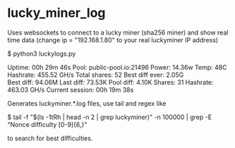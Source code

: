 # lucky_miner_log

Uses websockets to connect to a lucky miner (sha256 miner) and show real time data (change ip = "192.168.1.80" to your real luckyminer IP address)

$ python3 luckylogs.py

Uptime: 00h 29m 46s    Pool: public-pool.io:21496    Power: 14.36w    Temp: 48C    Hashrate: 455.52 GH/s    Total shares: 52    Best diff ever: 2.05G                       
Best diff: 94.06M    Last diff: 73.53K    Pool diff: 4.10K    Shares: 31    Hashrate: 463.03 GH/s    Current session: 00h 19m 38s

Generates luckyminer.*.log files, use tail and regex like

$ tail -f "$(ls -1tRh | head -n 2 | grep luckyminer)" -n 100000 | grep -E "Nonce difficulty [0-9]{6,}"

to search for best difficulties.
